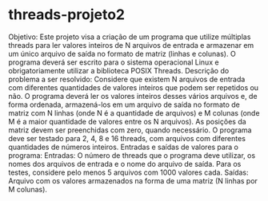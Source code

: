 # threads-projeto2
Objetivo:  Este projeto visa a criação de um programa que utilize múltiplas threads para ler valores inteiros de N arquivos de entrada e armazenar em um único arquivo de saída no formato de matriz (linhas e colunas). O programa deverá ser escrito para o sistema operacional Linux e obrigatoriamente utilizar a biblioteca POSIX Threads.   Descrição do problema a ser resolvido:  Considere que existem N arquivos de entrada com diferentes quantidades de valores inteiros que podem ser repetidos ou não. O programa deverá ler os valores inteiros desses vários arquivos e, de forma ordenada, armazená-los em um arquivo de saída no formato de matriz com N linhas (onde N é a quantidade de arquivos) e M colunas (onde M é a maior quantidade de valores entre os N arquivos). As posições da matriz devem ser preenchidas com zero, quando necessário. O programa deve ser testado para 2, 4, 8 e 16 threads, com arquivos com diferentes quantidades de números inteiros.   Entradas e saídas de valores para o programa:  Entradas: O número de threads que o programa deve utilizar, os nomes dos arquivos de entrada e o nome do arquivo de saída. Para os testes, considere pelo menos 5 arquivos com 1000 valores cada.  Saídas: Arquivo com os valores armazenados na forma de uma matriz (N linhas por M colunas). 

